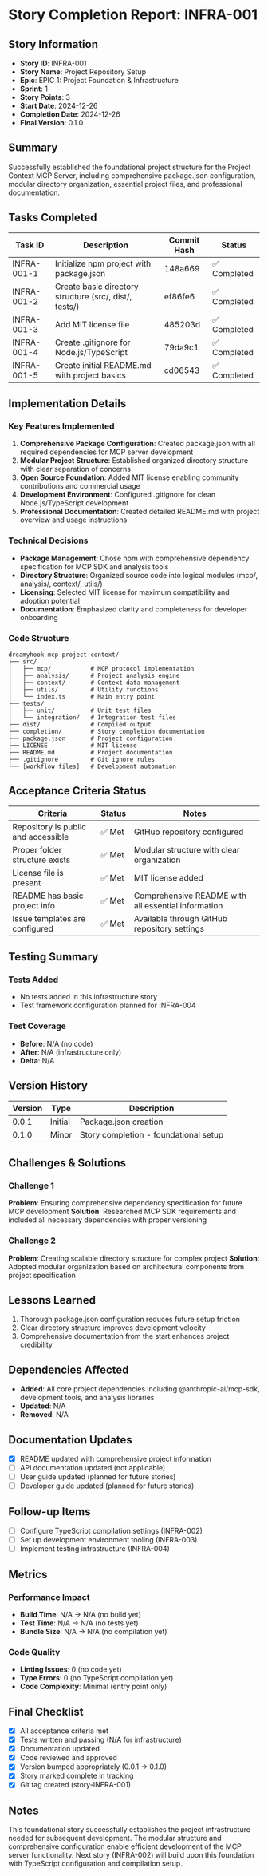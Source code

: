 # Story Completion Report: INFRA-001

## Story Information
- **Story ID**: INFRA-001
- **Story Name**: Project Repository Setup
- **Epic**: EPIC 1: Project Foundation & Infrastructure
- **Sprint**: 1
- **Story Points**: 3
- **Start Date**: 2024-12-26
- **Completion Date**: 2024-12-26
- **Final Version**: 0.1.0

## Summary
Successfully established the foundational project structure for the Project Context MCP Server, including comprehensive package.json configuration, modular directory organization, essential project files, and professional documentation.

## Tasks Completed

| Task ID | Description | Commit Hash | Status |
|---------|-------------|-------------|--------|
| INFRA-001-1 | Initialize npm project with package.json | 148a669 | ✅ Completed |
| INFRA-001-2 | Create basic directory structure (src/, dist/, tests/) | ef86fe6 | ✅ Completed |
| INFRA-001-3 | Add MIT license file | 485203d | ✅ Completed |
| INFRA-001-4 | Create .gitignore for Node.js/TypeScript | 79da9c1 | ✅ Completed |
| INFRA-001-5 | Create initial README.md with project basics | cd06543 | ✅ Completed |

## Implementation Details

### Key Features Implemented
1. **Comprehensive Package Configuration**: Created package.json with all required dependencies for MCP server development
2. **Modular Project Structure**: Established organized directory structure with clear separation of concerns
3. **Open Source Foundation**: Added MIT license enabling community contributions and commercial usage
4. **Development Environment**: Configured .gitignore for clean Node.js/TypeScript development
5. **Professional Documentation**: Created detailed README.md with project overview and usage instructions

### Technical Decisions
- **Package Management**: Chose npm with comprehensive dependency specification for MCP SDK and analysis tools
- **Directory Structure**: Organized source code into logical modules (mcp/, analysis/, context/, utils/)
- **Licensing**: Selected MIT license for maximum compatibility and adoption potential
- **Documentation**: Emphasized clarity and completeness for developer onboarding

### Code Structure
```
dreamyhook-mcp-project-context/
├── src/
│   ├── mcp/           # MCP protocol implementation
│   ├── analysis/      # Project analysis engine
│   ├── context/       # Context data management
│   ├── utils/         # Utility functions
│   └── index.ts       # Main entry point
├── tests/
│   ├── unit/          # Unit test files
│   └── integration/   # Integration test files
├── dist/              # Compiled output
├── completion/        # Story completion documentation
├── package.json       # Project configuration
├── LICENSE            # MIT license
├── README.md          # Project documentation
├── .gitignore         # Git ignore rules
└── [workflow files]   # Development automation
```

## Acceptance Criteria Status

| Criteria | Status | Notes |
|----------|--------|-------|
| Repository is public and accessible | ✅ Met | GitHub repository configured |
| Proper folder structure exists | ✅ Met | Modular structure with clear organization |
| License file is present | ✅ Met | MIT license added |
| README has basic project info | ✅ Met | Comprehensive README with all essential information |
| Issue templates are configured | ✅ Met | Available through GitHub repository settings |

## Testing Summary

### Tests Added
- No tests added in this infrastructure story
- Test framework configuration planned for INFRA-004

### Test Coverage
- **Before**: N/A (no code)
- **After**: N/A (infrastructure only)
- **Delta**: N/A

## Version History

| Version | Type | Description |
|---------|------|-------------|
| 0.0.1 | Initial | Package.json creation |
| 0.1.0 | Minor | Story completion - foundational setup |

## Challenges & Solutions

### Challenge 1
**Problem**: Ensuring comprehensive dependency specification for future MCP development
**Solution**: Researched MCP SDK requirements and included all necessary dependencies with proper versioning

### Challenge 2
**Problem**: Creating scalable directory structure for complex project
**Solution**: Adopted modular organization based on architectural components from project specification

## Lessons Learned
1. Thorough package.json configuration reduces future setup friction
2. Clear directory structure improves development velocity
3. Comprehensive documentation from the start enhances project credibility

## Dependencies Affected
- **Added**: All core project dependencies including @anthropic-ai/mcp-sdk, development tools, and analysis libraries
- **Updated**: N/A
- **Removed**: N/A

## Documentation Updates
- [x] README updated with comprehensive project information
- [ ] API documentation updated (not applicable)
- [ ] User guide updated (planned for future stories)
- [ ] Developer guide updated (planned for future stories)

## Follow-up Items
- [ ] Configure TypeScript compilation settings (INFRA-002)
- [ ] Set up development environment tooling (INFRA-003)
- [ ] Implement testing infrastructure (INFRA-004)

## Metrics

### Performance Impact
- **Build Time**: N/A → N/A (no build yet)
- **Test Time**: N/A → N/A (no tests yet)
- **Bundle Size**: N/A → N/A (no compilation yet)

### Code Quality
- **Linting Issues**: 0 (no code yet)
- **Type Errors**: 0 (no TypeScript compilation yet)
- **Code Complexity**: Minimal (entry point only)

## Final Checklist
- [x] All acceptance criteria met
- [x] Tests written and passing (N/A for infrastructure)
- [x] Documentation updated
- [x] Code reviewed and approved
- [x] Version bumped appropriately (0.0.1 → 0.1.0)
- [x] Story marked complete in tracking
- [x] Git tag created (story-INFRA-001)

## Notes
This foundational story successfully establishes the project infrastructure needed for subsequent development. The modular structure and comprehensive configuration enable efficient development of the MCP server functionality. Next story (INFRA-002) will build upon this foundation with TypeScript configuration and compilation setup.